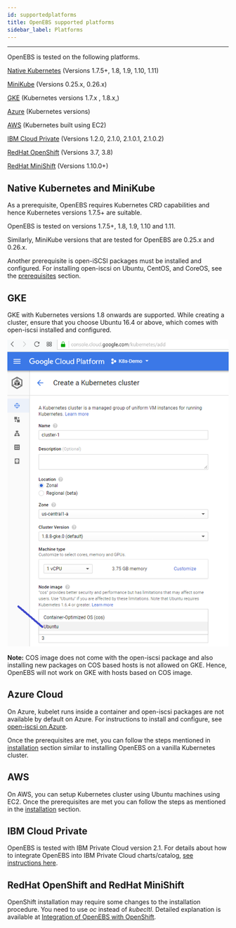 ```yaml
---
id: supportedplatforms
title: OpenEBS supported platforms
sidebar_label: Platforms
---
```


------

OpenEBS is tested on the following platforms.

[Native Kubernetes](#NativeK8s) (Versions 1.7.5+, 1.8, 1.9, 1.10, 1.11)

[MiniKube](#MiniKube) (Versions 0.25.x, 0.26.x)

[GKE](#GKE) (Kubernetes versions 1.7.x , 1.8.x,)

[Azure](#Azure) (Kubernetes versions)

[AWS](#AWS) (Kubernetes built using EC2)

[IBM Cloud Private](#IBM) (Versions 1.2.0, 2.1.0, 2.1.0.1, 2.1.0.2) 

[RedHat OpenShift](#OpenShift) (Versions 3.7, 3.8)

[RedHat MiniShift](#OpenShift) (Versions 1.10.0+)



<a name="NativeK8s"></a>

<a name="MiniKube"></a>

## Native Kubernetes and MiniKube

As a prerequisite, OpenEBS requires Kubernetes CRD capabilities and hence Kubernetes versions 1.7.5+ are suitable. 

OpenEBS is tested on versions 1.7.5+, 1.8, 1.9, 1.10 and 1.11.

Similarly, MiniKube versions that are tested for OpenEBS are 0.25.x and 0.26.x.

Another prerequisite is open-iSCSI packages must be installed and configured. For installing open-iscsi on Ubuntu, CentOS, and CoreOS, see the [prerequisites](/docs/next/prerequisites.html#iSCSIConfig) section.

<a name="GKE"></a>

## GKE

GKE with Kubernetes versions 1.8 onwards are supported. While creating a cluster, ensure that you choose Ubuntu 16.4 or above, which comes with open-iscsi installed and configured.

![Ubuntu on GKE](/docs/assets/gke-ubuntu.png)

**Note:** COS image does not come with the open-iscsi package and also installing new packages on COS based hosts is not allowed on GKE. Hence, OpenEBS will not work on GKE with hosts based on COS image.

<a name="Azure"></a>

## Azure Cloud

On Azure, kubelet runs inside a container and open-iscsi packages are not available by default on Azure. For instructions to install and configure, see [open-iscsi on Azure](https://github.com/openebs/openebs-docs/blob/master/docs/openebs_azure.md).

Once the prerequisites are met, you can follow the steps mentioned in [installation](/docs/next/installation.html) section similar to installing OpenEBS on a vanilla Kubernetes cluster.

<a name="AWS"></a>

## AWS

On AWS, you can setup Kubernetes cluster using Ubuntu machines using EC2. Once the prerequisites are met you can follow the steps as mentioned in the [installation](/docs/next/installation.html) section.

<a name="IBM"></a>

## IBM Cloud Private

OpenEBS is tested with IBM Private Cloud version 2.1. For details about how to integrate OpenEBS into IBM Private Cloud charts/catalog, [see instructions here](/docs/next/ibmcloud.html).

<a name="OpenShift"></a>

## RedHat OpenShift and RedHat MiniShift

OpenShift installation may require some changes to the installation procedure.  You need to use *oc* instead of *kubecltl*.  Detailed explanation is available at [Integration of OpenEBS with OpenShift](/docs/next/openshift.html). 

<!-- Hotjar Tracking Code for https://docs.openebs.io -->
<script>
   (function(h,o,t,j,a,r){
       h.hj=h.hj||function(){(h.hj.q=h.hj.q||[]).push(arguments)};
       h._hjSettings={hjid:785693,hjsv:6};
       a=o.getElementsByTagName('head')[0];
       r=o.createElement('script');r.async=1;
       r.src=t+h._hjSettings.hjid+j+h._hjSettings.hjsv;
       a.appendChild(r);
   })(window,document,'https://static.hotjar.com/c/hotjar-','.js?sv=');
</script>
